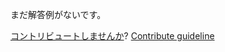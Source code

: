 
まだ解答例がないです。

[コントリビュートしませんか](https://github.com/BFEdev/BFE.dev-solutions/blob/main/problem/implement-classnames_ja.md)?  [Contribute guideline](https://github.com/BFEdev/BFE.dev-solutions#how-to-contribute)
